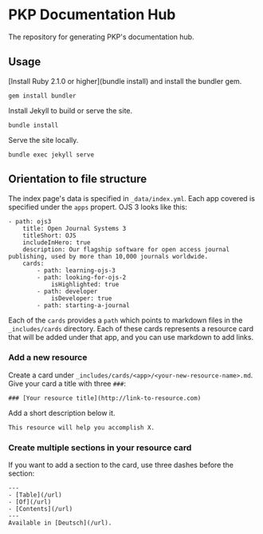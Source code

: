 # PKP Documentation Hub

The repository for generating PKP's documentation hub.

## Usage

[Install Ruby 2.1.0 or higher](bundle install) and install the bundler gem.

```
gem install bundler
```

Install Jekyll to build or serve the site.

```
bundle install
```

Serve the site locally.

```
bundle exec jekyll serve
```

## Orientation to file structure

The index page's data is specified in `_data/index.yml`. Each app covered is specified under the `apps` propert. OJS 3 looks like this:

```
- path: ojs3
	title: Open Journal Systems 3
	titleShort: OJS
	includeInHero: true
	description: Our flagship software for open access journal publishing, used by more than 10,000 journals worldwide.
	cards:
		- path: learning-ojs-3
		- path: looking-for-ojs-2
			isHighlighted: true
		- path: developer
			isDeveloper: true
		- path: starting-a-journal
```

Each of the `cards` provides a `path` which points to markdown files in the `_includes/cards` directory. Each of these cards represents a resource card that will be added under that app, and you can use markdown to add links.

### Add a new resource

Create a card under `_includes/cards/<app>/<your-new-resource-name>.md`. Give your card a title with three `###`:

```
### [Your resource title](http://link-to-resource.com)
```

Add a short description below it.

```
This resource will help you accomplish X.
```

### Create multiple sections in your resource card

If you want to add a section to the card, use three dashes before the section:

```
---
- [Table](/url)
- [Of](/url)
- [Contents](/url)
---
Available in [Deutsch](/url).
```

